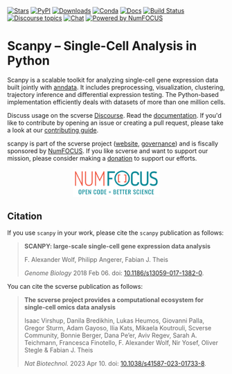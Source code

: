 [![Stars](https://img.shields.io/github/stars/scverse/scanpy?logo=GitHub&color=yellow)](https://github.com/scverse/scanpy/stargazers)
[![PyPI](https://img.shields.io/pypi/v/scanpy?logo=PyPI)](https://pypi.org/project/scanpy)
[![Downloads](https://static.pepy.tech/badge/scanpy)](https://pepy.tech/project/scanpy)
[![Conda](https://img.shields.io/conda/dn/conda-forge/scanpy?logo=Anaconda)](https://anaconda.org/conda-forge/scanpy)
[![Docs](https://readthedocs.com/projects/icb-scanpy/badge/?version=latest)](https://scanpy.readthedocs.io)
[![Build Status](https://dev.azure.com/scverse/scanpy/_apis/build/status/theislab.scanpy?branchName=main)](https://dev.azure.com/scverse/scanpy/_build)
[![Discourse topics](https://img.shields.io/discourse/posts?color=yellow&logo=discourse&server=https%3A%2F%2Fdiscourse.scverse.org)](https://discourse.scverse.org/)
[![Chat](https://img.shields.io/badge/zulip-join_chat-%2367b08f.svg)](https://scverse.zulipchat.com)
[![Powered by NumFOCUS](https://img.shields.io/badge/powered%20by-NumFOCUS-orange.svg?style=flat&colorA=E1523D&colorB=007D8A)](https://numfocus.org/)

# Scanpy – Single-Cell Analysis in Python

Scanpy is a scalable toolkit for analyzing single-cell gene expression data
built jointly with [anndata][].  It includes
preprocessing, visualization, clustering, trajectory inference and differential
expression testing.  The Python-based implementation efficiently deals with
datasets of more than one million cells.

Discuss usage on the scverse [Discourse][]. Read the [documentation][].
If you'd like to contribute by opening an issue or creating a pull request, please take a look at our [contributing guide][].

[anndata]: https://anndata.readthedocs.io
[contributing guide]: CONTRIBUTING.md
[discourse]: https://discourse.scverse.org/
[documentation]: https://scanpy.readthedocs.io

[//]: # (numfocus-fiscal-sponsor-attribution)

scanpy is part of the scverse project ([website](https://scverse.org), [governance](https://scverse.org/about/roles)) and is fiscally sponsored by [NumFOCUS](https://numfocus.org/).
If you like scverse and want to support our mission, please consider making a [donation](https://numfocus.org/donate-to-scverse) to support our efforts.

<div align="center">
<a href="https://numfocus.org/project/scverse">
  <img
    src="https://raw.githubusercontent.com/numfocus/templates/master/images/numfocus-logo.png"
    width="200"
  >
</a>
</div>


## Citation

If you use `scanpy` in your work, please cite the `scanpy` publication as follows:

> **SCANPY: large-scale single-cell gene expression data analysis**
>
> F. Alexander Wolf, Philipp Angerer, Fabian J. Theis
>
> _Genome Biology_ 2018 Feb 06. doi: [10.1186/s13059-017-1382-0](https://doi.org/10.1186/s13059-017-1382-0).

You can cite the scverse publication as follows:

> **The scverse project provides a computational ecosystem for single-cell omics data analysis**
>
> Isaac Virshup, Danila Bredikhin, Lukas Heumos, Giovanni Palla, Gregor Sturm, Adam Gayoso, Ilia Kats, Mikaela Koutrouli, Scverse Community, Bonnie Berger, Dana Pe’er, Aviv Regev, Sarah A. Teichmann, Francesca Finotello, F. Alexander Wolf, Nir Yosef, Oliver Stegle & Fabian J. Theis
>
> _Nat Biotechnol._ 2023 Apr 10. doi: [10.1038/s41587-023-01733-8](https://doi.org/10.1038/s41587-023-01733-8).
